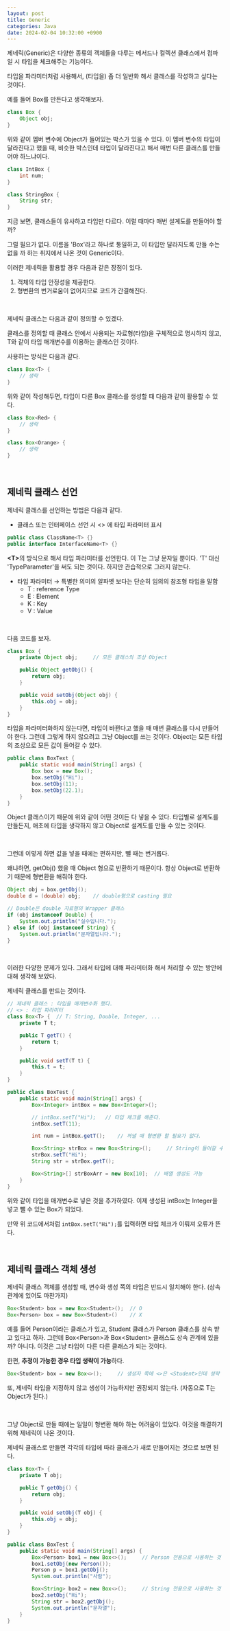 ```yaml
---
layout: post
title: Generic
categories: Java
date: 2024-02-04 10:32:00 +0900
---
```

제네릭(Generic)은 다양한 종류의 객체들을 다루는 메서드나 컬렉션 클래스에서 컴파일 시 타입을 체크해주는 기능이다.

타입을 파라미터처럼 사용해서, (타입을) 좀 더 일반화 해서 클래스를 작성하고 싶다는 것이다.

예를 들어 Box를 만든다고 생각해보자.

```java
class Box {
    Object obj;
}
```

위와 같이 멤버 변수에 Object가 들어있는 박스가 있을 수 있다. 이 멤버 변수의 타입이 달라진다고 했을 때, 비슷한 박스인데 타입이 달라진다고 해서 매번 다른 클래스를 만들어야 하느냐이다.

```java
class IntBox {
    int num;
}
```

```java
class StringBox {
    String str;
}
```

지금 보면, 클래스들이 유사하고 타입만 다르다. 이럴 때마다 매번 설계도를 만들어야 할까?

그럴 필요가 없다. 이름을 'Box'라고 하나로 통일하고, 이 타입만 달라지도록 만들 수는 없을 까 하는 취지에서 나온 것이 Generic이다.

이러한 제네릭을 활용할 경우 다음과 같은 장점이 있다.

1. 객체의 타입 안정성을 제공한다.
2. 형변환의 번거로움이 없어지므로 코드가 간결해진다.

<br>

제네릭 클래스는 다음과 같이 정의할 수 있겠다.

클래스를 정의할 때 클래스 안에서 사용되는 자료형(타입)을 구체적으로 명시하지 않고, T와 같이 타입 매개변수를 이용하는 클래스인 것이다.

사용하는 방식은 다음과 같다.

```java
class Box<T> {
    // 생략
}
```
위와 같이 작성해두면, 타입이 다른 Box 클래스를 생성할 때 다음과 같이 활용할 수 있다.

```java
class Box<Red> {
    // 생략
}
```

```java
class Box<Orange> {
    // 생략
}
```

<br>

## 제네릭 클래스 선언

제네릭 클래스를 선언하는 방법은 다음과 같다.

* 클래스 또는 인터페이스 선언 시 &#60;&#62; 에 타입 파라미터 표시

```java
public class ClassName<T> {}
public interface InterfaceName<T> {}
```

<b>&#60;T&#62;</b>의 방식으로 해서 타입 파라미터를 선언한다. 이 T는 그냥 문자일 뿐이다. 'T' 대신 'TypeParameter'을 써도 되는 것이다. 하지만 관습적으로 그러지 않는다.

* 타입 파라미터 → 특별한 의미의 알파벳 보다는 단순히 임의의 참조형 타입을 말함
    * T : reference Type
    * E : Element
    * K : Key
    * V : Value

<br>

다음 코드를 보자.

```java
class Box {
    private Object obj;     // 모든 클래스의 조상 Object

    public Object getObj() {
        return obj;
    }

    public void setObj(Object obj) {
        this.obj = obj;
    }
}
```

타입을 파라미터화하지 않는다면, 타입이 바뀐다고 했을 때 매번 클래스를 다시 만들어야 한다. 그런데 그렇게 하지 않으려고 그냥 Object를 쓰는 것이다. Object는 모든 타입의 조상으로 모든 값이 들어갈 수 있다.

```java
public class BoxText {
    public static void main(String[] args) {
        Box box = new Box();
        box.setObj("Hi");
        box.setObj(11);
        box.setObj(22.1);
    }
}
```

Object 클래스이기 때문에 위와 같이 어떤 것이든 다 넣을 수 있다. 타입별로 설계도를 만들든지, 애초에 타입을 생각하지 않고 Object로 설계도를 만들 수 있는 것이다.

<br>

그런데 이렇게 하면 값을 넣을 때에는 편하지만, 뺄 때는 번거롭다.

왜냐하면, getObj() 했을 때 Object 형으로 반환하기 때문이다. 항상 Object로 반환하기 때문에 형변환을 해줘야 한다.

```java
Object obj = box.getObj();
double d = (double) obj;    // double형으로 casting 필요

// Double은 double 자료형의 Wrapper 클래스
if (obj instanceof Double) {
    System.out.println("실수입니다.");
} else if (obj instanceof String) {
    System.out.println("문자열입니다.");
}
```

<br>

이러한 다양한 문제가 있다. 그래서 타입에 대해 파라미터화 해서 처리할 수 있는 방안에 대해 생각해 보았다.

제네릭 클래스를 만드는 것이다.

```java
// 제네릭 클래스 : 타입을 매개변수화 했다.
// <> : 타입 파라미터
class Box<T> {  // T: String, Double, Integer, ...
    private T t;

    public T getT() {
        return t;
    }

    public void setT(T t) {
        this.t = t;
    }
}

public class BoxTest {
    public static void main(String[] args) {
        Box<Integer> intBox = new Box<Integer>();

        // intBox.setT("Hi");   // 타입 체크를 해준다.
        intBox.setT(11);

        int num = intBox.getT();    // 꺼낼 때 형변환 할 필요가 없다.

        Box<String> strBox = new Box<String>();     // String이 들어갈 수 있는 box.
        strBox.setT("Hi");
        String str = strBox.getT();

        Box<String>[] strBoxArr = new Box[10];  // 배열 생성도 가능
    }
}
```

위와 같이 타입을 매개변수로 넣은 것을 추가하였다. 이제 생성된 intBox는 Integer을 넣고 뺄 수 있는 Box가 되었다.

만약 위 코드에서처럼 ```intBox.setT("Hi");```를 입력하면 타입 체크가 이뤄져 오류가 뜬다.

<br>

## 제네릭 클래스 객체 생성

제네릭 클래스 객체를 생성할 때, 변수와 생성 쪽의 타입은 반드시 일치해야 한다. (상속관계에 있어도 마찬가지)

```java
Box<Student> box = new Box<Student>();  // O
Box<Person> box = new Box<Student>()    // X
```

예를 들어 Person이라는 클래스가 있고, Student 클래스가 Person 클래스를 상속 받고 있다고 하자. 그런데 Box&#60;Person&#62;과 Box&#60;Student&#62; 클래스도 상속 관계에 있을까? 아니다. 이것은 그냥 타입이 다른 다른 클래스가 되는 것이다.

한편, <b>추정이 가능한 경우 타입 생략이 가능</b>하다.

```java
Box<Student> box = new Box<>();     // 생성자 쪽에 <>은 <Student>인데 생략 가능한 것
```

또, 제네릭 타입을 지정하지 않고 생성이 가능하지만 권장되지 않는다. (자동으로 T는 Object가 된다.)

<br>

그냥 Object로 만들 때에는 일일이 형변환 해야 하는 어려움이 있었다. 이것을 해결하기 위해 제네릭이 나온 것이다.

제네릭 클래스로 만들면 각각의 타입에 따라 클래스가 새로 만들어지는 것으로 보면 된다.

```java
class Box<T> {
    private T obj;

    public T getObj() {
        return obj;
    }

    public void setObj(T obj) {
        this.obj = obj;
    }
}
```

```java
public class BoxTest {
    public static void main(String[] args) {
        Box<Person> box1 = new Box<>();     // Person 전용으로 사용하는 것
        box1.setObj(new Person());
        Person p = box1.getObj();
        System.out.println("사람");

        Box<String> box2 = new Box<>();     // String 전용으로 사용하는 것
        box2.setObj("Hi");
        String str = box2.getObj();
        System.out.println("문자열");
    }
}
```